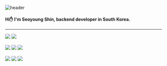 ![header](https://capsule-render.vercel.app/api?type=rounded&color=0:EBEBEB,100:EBEBEB&text=✨%20SeoYoung's%20GitHub%20✨&animation=twinkling&fontSize=40&fontAlignY=50&fontAlign=50&height=100)


#### Hi✋ I'm Seoyoung Shin, backend developer in South Korea.      


***
<div>
    <div>
        <img src="https://img.shields.io/badge/Java-007396?style=for-the-badge&logo=Java&logoColor=white"> 
        <!-- <img src="https://img.shields.io/badge/javascript-F7DF1E?style=for-the-badge&logo=javascript&logoColor=white">  -->
        <img src="https://img.shields.io/badge/typescript-3178C6?style=for-the-badge&logo=typescript&logoColor=white"> 
        <!-- <img src="https://img.shields.io/badge/html5-E34F26?style=for-the-badge&logo=html5&logoColor=white"> 
        <img src="https://img.shields.io/badge/css-1572B6?style=for-the-badge&logo=css3&logoColor=white">  -->
    </div>
    <br>
    <div>
        <img src="https://img.shields.io/badge/Spring Boot-6DB33F?style=for-the-badge&logo=spring boot&logoColor=white"> 
        <img src="https://img.shields.io/badge/node.js-339933?style=for-the-badge&logo=node.js&logoColor=white"> 
        <!-- <img src="https://img.shields.io/badge/nestjs-E0234E?style=for-the-badge&logo=nestjs&logoColor=white"> 
        <img src="https://img.shields.io/badge/GraphQL-E10098?style=for-the-badge&logo=graphql&logoColor=white"> 
        <img src="https://img.shields.io/badge/querydsl-007396?style=for-the-badge&logo=querydsl&logoColor=white"> 
        <img src="https://img.shields.io/badge/jpa-007396?style=for-the-badge&logo=querydsl&logoColor=white"> 
        <img src="https://img.shields.io/badge/mybatis-007396?style=for-the-badge&logo=querydsl&logoColor=white"> 
        <img src="https://img.shields.io/badge/Prisma-2D3748?style=for-the-badge&logo=prisma&logoColor=white"> 
        <img src="https://img.shields.io/badge/typeorm-007396?style=for-the-badge&logo=typeorm&logoColor=white">  -->
        <img src="https://img.shields.io/badge/Docker-2496ED?style=for-the-badge&logo=Docker&logoColor=white"/>
    </div>
    <br>
    <div>
        <img src="https://img.shields.io/badge/mysql-4479A1?style=for-the-badge&logo=mysql&logoColor=white"> 
        <img src="https://img.shields.io/badge/oracle-F80000?style=for-the-badge&logo=oracle&logoColor=white"> 
        <img src="https://img.shields.io/badge/mongodb-47A248?style=for-the-badge&logo=mongodb&logoColor=white"> 
        <!-- <img src="https://img.shields.io/badge/mariadb-003545?style=for-the-badge&logo=mariadb&logoColor=white"> 
        <img src="https://img.shields.io/badge/H2-007396?style=for-the-badge&logo=h2&logoColor=white"> 
        <img src="https://img.shields.io/badge/redis-C382D?style=for-the-badge&logo=redis&logoColor=white">  -->
    </div>
    <br>
    <!-- Frontend -->
    <!-- <p><strong>Frontend</strong></p>
    <div style="display: flex; justify-content: center;">
        <img src="https://img.shields.io/badge/vue.js-4FC08D?style=for-the-badge&logo=vue.js&logoColor=white"> 
        <img src="https://img.shields.io/badge/quasar-050A14?style=for-the-badge&logo=quasar&logoColor=white"> 
    </div> -->
    <br>
</div>
